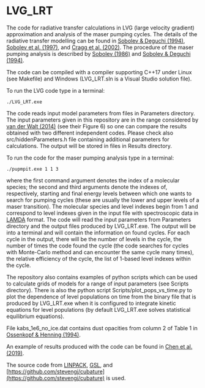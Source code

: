 # LVG_LRT
The code for radiative transfer calculations in LVG (large velocity gradient) approximation and analysis of the maser pumping cycles.
The details of the radiative transfer modelling can be found in [Sobolev & Deguchi (1994)](https://ui.adsabs.harvard.edu/abs/1994A%26A...291..569S/abstract), [Sobolev et al. (1997)](https://ui.adsabs.harvard.edu/abs/1997A%26A...324..211S/abstract), and [Cragg et al. (2002)](https://ui.adsabs.harvard.edu/abs/2002MNRAS.331..521C/abstract). The procedure of the maser pumping analysis is described by [Sobolev (1986)](https://ui.adsabs.harvard.edu/abs/1986AZh....63..674S/abstract) and [Sobolev & Deguchi (1994)](https://ui.adsabs.harvard.edu/abs/1994ApJ...433..719S/abstract).

The code can be compiled with a compiler supporting C++17 under Linux (see Makefile) and Windows (LVG_LRT.sln is a Visual Studio solution file).

To run the LVG code type in a terminal:
```
./LVG_LRT.exe
```
The code reads input model parameters from files in Parameters directory. The input parameters given in this repository are in the range considered by [van der Walt (2014)](https://ui.adsabs.harvard.edu/abs/2014A%26A...562A..68V/abstract) (see their Figure 6) so one can compare the results obtained with two different independent codes. Please check also src/hiddenParameters.h file containing additional parameters for calculations. The output will be stored in files in Results directory.

To run the code for the maser pumping analysis type in a terminal:

```
./pupmpit.exe 1 1 3
```
where the first command argument denotes the index of a molecular species; the second and third arguments denote the indexes of, respectively, starting and final energy levels between which one wants to search for pumping cycles (these are usually the lower and upper levels of a maser transition). The molecular species and level indexes begin from 1 and correspond to level indexes given in the input file with spectroscopic data in [LAMDA](https://home.strw.leidenuniv.nl/~moldata/) format. The code will read the input parameters from Parameters directory and the output files produced by LVG_LRT.exe. The output will be into a terminal and will contain the information on found cycles. For each cycle in the output, there will be the number of levels in the cycle, the number of times the code found the cycle (the code searches for cycles with Monte-Carlo method and can encounter the same cycle many times), the relative efficiency of the cycle, the list of 1-based level indexes within the cycle.

The repository also contains examples of python scripts which can be used to calculate grids of models for a range of input parameters (see Scripts directory). There is also the python script Scripts/plot_pops_vs_time.py to plot the dependence of level populations on time from the binary file that is produced by LVG_LRT.exe when it is configured to integrate kinetic equations for level populations (by default LVG_LRT.exe solves statistical equilibrium equations).

File kabs_1e6_no_ice.dat contains dust opacities from column 2 of Table 1 in [ Ossenkopf & Henning (1994)](https://ui.adsabs.harvard.edu/abs/1994A%26A...291..943O/abstract).

An example of results produced with the code can be found in [Chen et al. (2019)](https://ui.adsabs.harvard.edu/abs/2019ApJ...877...90C/abstract).

The source code from [LINPACK](https://people.math.sc.edu/Burkardt/cpp_src/linpack/linpack.html), [GSL](https://www.gnu.org/software/gsl/), and  [https://github.com/stevengj/cubature](https://github.com/stevengj/cubature) is used.

